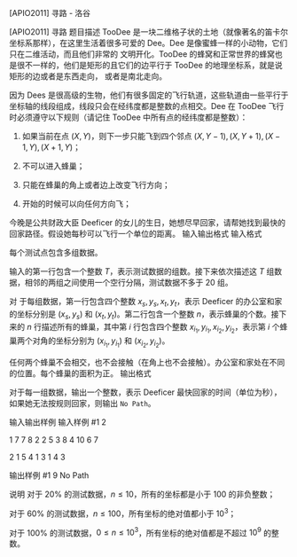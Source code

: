 



[APIO2011] 寻路 - 洛谷














[APIO2011] 寻路
题目描述
TooDee 是一块二维格子状的土地（就像著名的笛卡尔坐标系那样），在这里生活着很多可爱的 Dee。Dee 是像蜜蜂一样的小动物，它们只在二维活动，而且他们非常的 文明开化。TooDee 的蜂窝和正常世界的蜂窝也是很不一样的，他们是矩形的且它们的边平行于 TooDee 的地理坐标系，就是说矩形的边或者是东西走向， 或者是南北走向。

因为 Dees 是很高级的生物，他们有很多固定的飞行轨道，这些轨道由一些平行于坐标轴的线段组成，线段只会在经纬度都是整数的点相交。Dee 在 TooDee 飞行时必须遵守以下规则（请记住 TooDee 中所有点的经纬度都是整数）：

1. 如果当前在点 $(X, Y)$，则下一步只能飞到四个邻点 $(X, Y - 1), (X, Y + 1), (X - 1, Y), (X + 1, Y)$；

2. 不可以进入蜂巢；

3. 只能在蜂巢的角上或者边上改变飞行方向；

4. 开始的时候可以向任何方向飞；

今晚是公共财政大臣 Deeficer 的女儿的生日，她想尽早回家，请帮她找到最快的回家路径。假设她每秒可以飞行一个单位的距离。
输入输出格式
输入格式

每个测试点包含多组数据。

输入的第一行包含一个整数 $T$，表示测试数据的组数。接下来依次描述这 $T$ 组数据，相邻的两组之间使用一个空行分隔，测试数据不多于 $20$ 组。

对 于每组数据，第一行包含四个整数 $x_s,y_s,x_t,y_t$，表示 Deeficer 的办公室和家的坐标分别是 $(x_s, y_s)$ 和 $(x_t, y_t)$。第二行包含一个整数 $n$，表示蜂巢的个数。接下来的 $n$ 行描述所有的蜂巢，其中第 $i$ 行包含四个整数 $x_{i_1}, y_{i_1}, x_{i_2}, y_{i_2}$，表示第 $i$ 个蜂巢两个对角的坐标分别为 $(x_{i_1}, y_{i_1})$ 和 $(x_{i_2}, y_{i_2})$。

任何两个蜂巢不会相交，也不会接触（在角上也不会接触）。办公室和家处在不同的位置。每个蜂巢的面积为正。
输出格式

对于每一组数据，输出一个整数，表示 Deeficer 最快回家的时间（单位为秒），如果她无法按规则回家，则输出 `No Path`。

输入输出样例
输入样例 #1
2

1 7 7 8
2
2 5 3 8
4 10 6 7

2 1 5 4
1
3 1 4 3

输出样例 #1
9
No Path

说明
对于 $20\%$ 的测试数据，$n\leq 10$，所有的坐标都是小于 $100$ 的非负整数；

对于 $60\%$ 的测试数据，$n\leq 100$，所有坐标的绝对值都小于 $10^3$；

对于 $100\%$ 的测试数据，$0\leq n\leq 10^3$，所有坐标的绝对值都是不超过 $10^9$ 的整数。






